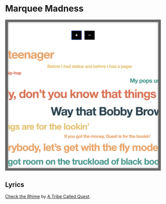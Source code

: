 # Marquee Madness

<div align="center">
    <img src="https://raw.githubusercontent.com/jonchretien/marquee-madness/main/screenshot.png">
</div>

## Lyrics

[Check the Rhime](https://genius.com/A-tribe-called-quest-check-the-rhime-lyrics) by [A Tribe Called Quest](https://en.wikipedia.org/wiki/A_Tribe_Called_Quest).
